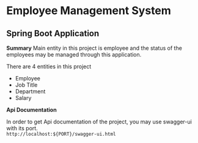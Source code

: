 # Employee Management System

## Spring Boot Application

**Summary**
Main entity in this project is employee and the status of the employees may be managed through this application.

There are 4 entities in this project

- Employee
- Job Title
- Department
- Salary


**Api Documentation**

In order to get Api documentation of the project, you may use swagger-ui with its port.<br/>
`http://localhost:${PORT}/swagger-ui.html`
